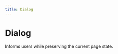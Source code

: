 ```yaml
---
title: Dialog
---
```


<script setup>
import Dialog from "./demo/Dialog.vue"
</script>

# Dialog

Informs users while preserving the current page state.

<Dialog />

## API

```ts
import {dialog} from '@akrc/ringo';
import '@akrc/ringo/style/dialog/default.css';

dialog({
    title: 'Error Occurred',
    text: 'You need to be logged in to continue.',
    primaryButton: {
        text: 'Primary',
        onClick: () => {},
        close: true,
    },
    secondaryButton: {
        text: 'Secondary',
        onClick: (close) => {
            if (1 === 1) close();
        },
    },
});
```
